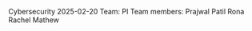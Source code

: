 Cybersecurity 
2025-02-20
Team: PI
Team members: Prajwal Patil
              Rona Rachel Mathew
              
